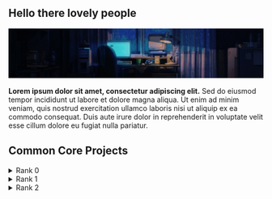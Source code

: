 ###

## Hello there lovely people

<p align="center">
   <img src="https://github.com/hen-lima/hen-lima/blob/main/banner.gif"/> 
  
   
  **Lorem ipsum dolor sit amet, consectetur adipiscing elit.** Sed do eiusmod tempor incididunt ut labore et dolore magna aliqua. Ut enim ad minim veniam, quis nostrud exercitation ullamco laboris nisi ut aliquip ex ea commodo consequat. Duis aute irure dolor in reprehenderit in voluptate velit esse cillum dolore eu fugiat nulla pariatur.
  

## Common Core Projects


<details>
  <summary>Rank 0</summary>
   
  - [Libft](https://github.com/hen-lima/student42/tree/master/Libft) : my own C library
</details>

<details>
  <summary>Rank 1</summary>
   
  - [ft_printf](https://github.com/hen-lima/student42/tree/master/Printf) : pretty much a printf, minus the flags
  - [get_next_line](https://github.com/hen-lima/student42/tree/master/get_next_line) : returning a line read from a file descriptor
  - [Born2beroot](https://github.com/yourusername/project2) : virtual machine; no codes here, only the project description 
</details>  

<details>
  <summary>Rank 2</summary>
   
  - [push_swap](https://github.com/hen-lima/student42/tree/master/push_swap) : sorting stuff with minimum effort
</details>
